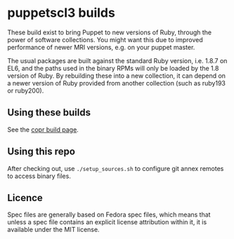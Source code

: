 # puppetscl3 builds

These build exist to bring Puppet to new versions of Ruby, through the power of
software collections.  You might want this due to improved performance of newer
MRI versions, e.g. on your puppet master.

The usual packages are built against the standard Ruby version, i.e. 1.8.7 on
EL6, and the paths used in the binary RPMs will only be loaded by the 1.8
version of Ruby.  By rebuilding these into a new collection, it can depend on
a newer version of Ruby provided from another collection (such as ruby193 or
ruby200).

## Using these builds

See the [copr build page](http://copr-fe.cloud.fedoraproject.org/coprs/domcleal/puppetscl3/).

## Using this repo

After checking out, use `./setup_sources.sh` to configure git annex remotes to
access binary files.

## Licence

Spec files are generally based on Fedora spec files, which means that unless a
spec file contains an explicit license attribution within it, it is available
under the MIT license.
